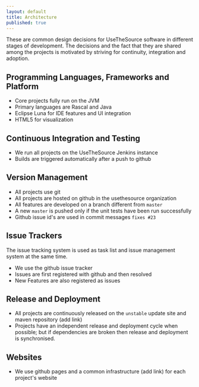 ```yaml
---
layout: default
title: Architecture
published: true
---
```


These are common design decisions for UseTheSource software in different stages of development.
The decisions and the fact that they are shared among the projects is motivated by striving for continuity, integration and adoption.

## Programming Languages, Frameworks and Platform 

* Core projects fully run on the JVM
* Primary languages are Rascal and Java
* Eclipse Luna for IDE features and UI integration
* HTML5 for visualization

## Continuous Integration and Testing

* We run all projects on the UseTheSource Jenkins instance
* Builds are triggered automatically after a push to github

## Version Management

* All projects use git
* All projects are hosted on github in the usethesource organization
* All features are developed on a branch different from `master`
* A new `master` is pushed only if the unit tests have been run successfully
* Github issue id's are used in commit messages `fixes #23`

## Issue Trackers

The issue tracking system is used as task list and issue management system at the same time.

* We use the github issue tracker
* Issues are first registered with github and then resolved
* New Features are also registered as issues

## Release and Deployment 

* All projects are continuously released on the `unstable` update site and maven repository (add link)
* Projects have an independent release and deployment cycle when possible; but if dependencies are broken then release and deployment is synchronised.

## Websites

* We use github pages and a common infrastructure (add link) for each project's website
